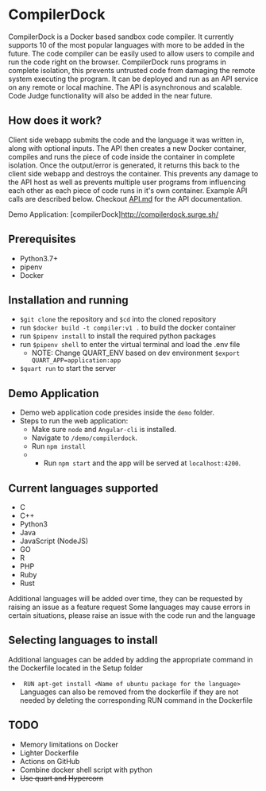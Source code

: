 # CompilerDock
CompilerDock is a Docker based sandbox code compiler. It currently supports 10 of the most popular languages with more to be added in the future. The code compiler can be easily used to allow users to compile and run the code right on the browser. CompilerDock runs programs in complete isolation, this prevents untrusted code from damaging the remote system executing the program. It can be deployed and run as an API service on any remote or local machine. The API is asynchronous and scalable. Code Judge functionality will also be added in the near future. 
## How does it work?
Client side webapp submits the code and the language it was written in, along with optional inputs. The API then creates a new Docker container, compiles and runs the piece of code inside the container in complete isolation. Once the output/error is generated, it returns this back to the client side webapp and destroys the container. This prevents any damage to the API host as well as prevents multiple user programs from influencing each other as each piece of code runs in it's own container. Example API calls are described below. Checkout [API.md](https://github.com/amanmalali/CompilerDock/blob/mridul303-patch-1/API.md) for the API documentation.

Demo Application: [compilerDock]http://compilerdock.surge.sh/

## Prerequisites
* Python3.7+
* pipenv
* Docker
## Installation and running
* ```$git clone``` the repository and ```$cd``` into the cloned repository
* run ```$docker build -t compiler:v1 .``` to build the docker container
* run ```$pipenv install``` to install the required python packages
* run ```$pipenv shell``` to enter the virtual terminal and load the .env file
  * NOTE: Change QUART_ENV based on dev environment ```$export QUART_APP=application:app```
* ```$quart run``` to start the server

## Demo Application
* Demo web application code presides inside the ```demo``` folder.
* Steps to run the web application:
  * Make sure ```node``` and ```Angular-cli``` is installed.
  * Navigate to ```/demo/compilerdock```.
  * Run ```npm install```
  * * Run ```npm start``` and the app will be served at ```localhost:4200```.
## Current languages supported 
* C
* C++
* Python3
* Java
* JavaScript (NodeJS)
* GO
* R
* PHP
* Ruby
* Rust

Additional languages will be added over time, they can be requested by raising an issue as a feature request
Some languages may cause errors in certain situations, please raise an issue with the code run and the language

## Selecting languages to install
Additional languages can be added by adding the appropriate command in the Dockerfile located in the Setup folder
* ``` RUN apt-get install <Name of ubuntu package for the language>```
Languages can also be removed from the dockerfile if they are not needed by deleting the corresponding RUN command in the Dockerfile


## TODO
* Memory limitations on Docker
* Lighter Dockerfile
* Actions on GitHub
* Combine docker shell script with python
* ~~Use quart and Hypercorn~~
